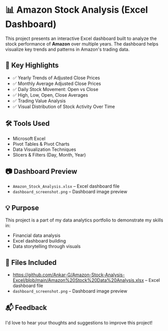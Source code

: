 # 📊 Amazon Stock Analysis (Excel Dashboard)

This project presents an interactive Excel dashboard built to analyze the stock performance of **Amazon** over multiple years. The dashboard helps visualize key trends and patterns in Amazon's trading data.

## 📌 Key Highlights

- ✅ Yearly Trends of Adjusted Close Prices  
- ✅ Monthly Average Adjusted Close Prices  
- ✅ Daily Stock Movement: Open vs Close  
- ✅ High, Low, Open, Close Averages  
- ✅ Trading Value Analysis  
- ✅ Visual Distribution of Stock Activity Over Time

## 🛠 Tools Used

- Microsoft Excel  
- Pivot Tables & Pivot Charts  
- Data Visualization Techniques  
- Slicers & Filters (Day, Month, Year)

## 📷 Dashboard Preview

- `Amazon_Stock_Analysis.xlsx` – Excel dashboard file  
- `dashboard_screenshot.png` – Dashboard image preview  

## 💡 Purpose

This project is a part of my data analytics portfolio to demonstrate my skills in:
- Financial data analysis
- Excel dashboard building
- Data storytelling through visuals

## 📁 Files Included

- https://github.com/Ankar-G/Amazon-Stock-Analysis-Excel/blob/main/Amazon%20Stock%20Data%20Analysis.xlsx – Excel dashboard file  
- `dashboard_screenshot.png` – Dashboard image preview  

## 📬 Feedback

I'd love to hear your thoughts and suggestions to improve this project!


